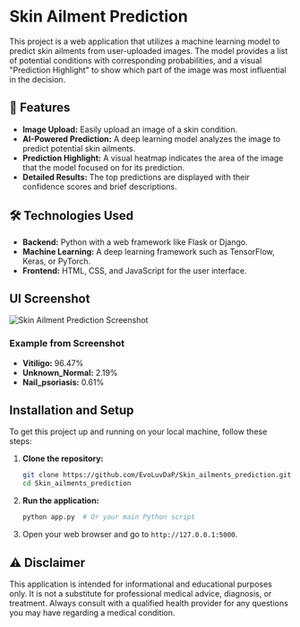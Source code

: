 # Skin Ailment Prediction

This project is a web application that utilizes a machine learning model to predict skin ailments from user-uploaded images. The model provides a list of potential conditions with corresponding probabilities, and a visual "Prediction Highlight" to show which part of the image was most influential in the decision.

## 🚀 Features

*   **Image Upload:** Easily upload an image of a skin condition.
*   **AI-Powered Prediction:** A deep learning model analyzes the image to predict potential skin ailments.
*   **Prediction Highlight:** A visual heatmap indicates the area of the image that the model focused on for its prediction.
*   **Detailed Results:** The top predictions are displayed with their confidence scores and brief descriptions.

## 🛠️ Technologies Used

*   **Backend:** Python with a web framework like Flask or Django.
*   **Machine Learning:** A deep learning framework such as TensorFlow, Keras, or PyTorch.
*   **Frontend:** HTML, CSS, and JavaScript for the user interface.

## <caption> UI Screenshot

![Skin Ailment Prediction Screenshot](https://i.imgur.com/example.png)  <!-- You should replace this with a direct link to your screenshot -->

### Example from Screenshot

*   **Vitiligo:** 96.47%
*   **Unknown\_Normal:** 2.19%
*   **Nail\_psoriasis:** 0.61%

##  Installation and Setup

To get this project up and running on your local machine, follow these steps:

1.  **Clone the repository:**
    ```bash
    git clone https://github.com/EvoLuvDaP/Skin_ailments_prediction.git
    cd Skin_ailments_prediction
    ```

2.  **Run the application:**
    ```bash
    python app.py  # Or your main Python script
    ```

3.  Open your web browser and go to `http://127.0.0.1:5000`.

## ⚠️ Disclaimer

This application is intended for informational and educational purposes only. It is not a substitute for professional medical advice, diagnosis, or treatment. Always consult with a qualified health provider for any questions you may have regarding a medical condition.
